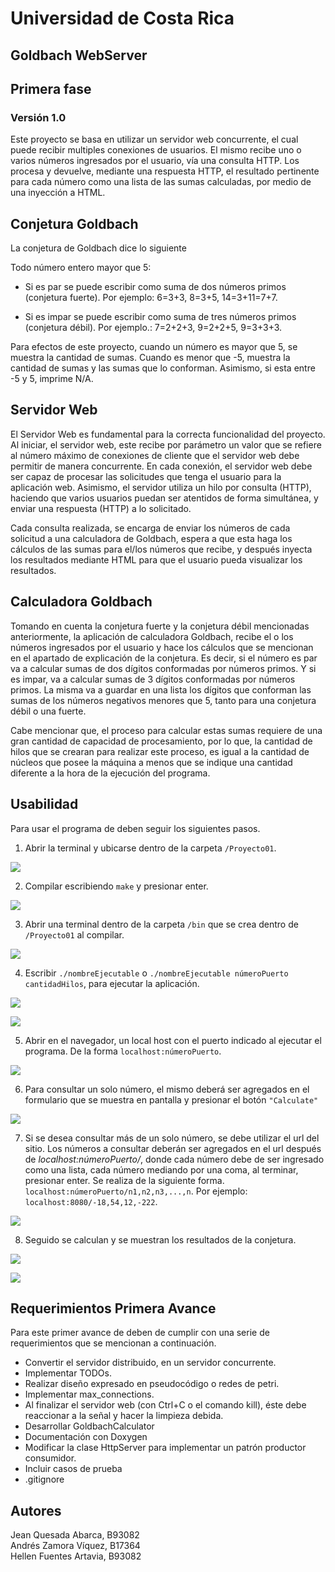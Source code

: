 # Universidad de Costa Rica

## Goldbach WebServer

## Primera fase

### Versión 1.0

Este proyecto se basa en utilizar un servidor web concurrente, el cual puede recibir multiples conexiones de usuarios. El mismo recibe uno o varios números ingresados por el usuario, vía una consulta HTTP. Los procesa y devuelve, mediante una respuesta HTTP, el resultado pertinente para cada número como una lista de las sumas calculadas, por medio de una inyección a HTML.

## Conjetura Goldbach

La conjetura de Goldbach dice lo siguiente

Todo número entero mayor que 5:

- Si es par se puede escribir como suma de dos números primos (conjetura fuerte). Por ejemplo: 6=3+3, 8=3+5, 14=3+11=7+7.

- Si es impar se puede escribir como suma de tres números primos (conjetura débil). Por ejemplo.: 7=2+2+3, 9=2+2+5, 9=3+3+3.

Para efectos de este proyecto, cuando un número es mayor que 5, se muestra la cantidad de sumas. Cuando es menor que -5, muestra la cantidad de sumas y las sumas que lo conforman. Asimismo, si esta entre -5 y 5, imprime N/A.

## Servidor Web

El Servidor Web es fundamental para la correcta funcionalidad del proyecto. Al iniciar, el servidor web, este recibe por parámetro un valor que se refiere al número máximo de conexiones de cliente que el servidor web debe permitir de manera concurrente. En cada conexión, el servidor web debe ser capaz de procesar las solicitudes que tenga el usuario para la aplicación web. Asimismo, el servidor utiliza un hilo por consulta (HTTP), haciendo que varios usuarios puedan ser atentidos de forma simultánea, y enviar una respuesta (HTTP) a lo solicitado. 

Cada consulta realizada, se encarga de enviar los números de cada solicitud a una calculadora de Goldbach, espera a que esta haga los cálculos de las sumas para el/los números que recibe, y después inyecta los resultados mediante HTML para que el usuario pueda visualizar los resultados.


## Calculadora Goldbach

Tomando en cuenta la conjetura fuerte y la conjetura débil mencionadas anteriormente, la aplicación de calculadora Goldbach, recibe el o los números ingresados por el usuario y hace los cálculos que se mencionan en el apartado de explicación de la conjetura. Es decir, si el número es par va a calcular sumas de dos dígitos conformadas por números primos. Y si es impar, va a calcular sumas de 3 dígitos conformadas por números primos. La misma va a guardar en una lista los dígitos que conforman las sumas de los números negativos menores que 5, tanto para una conjetura débil o una fuerte.

Cabe mencionar que, el proceso para calcular estas sumas requiere de una gran cantidad de capacidad de procesamiento, por lo que, la cantidad de hilos que se crearan para realizar este proceso, es igual a la cantidad de núcleos que posee la máquina a menos que se indique una cantidad diferente a la hora de la ejecución del programa.

## Usabilidad

Para usar el programa de deben seguir los siguientes pasos.

1. Abrir la terminal y ubicarse dentro de la carpeta ```/Proyecto01```.

![](img/Terminal.png)

2. Compilar escribiendo ```make``` y presionar enter.

![](img/Make.png)

3. Abrir una terminal dentro de la carpeta ```/bin``` que se crea dentro de ```/Proyecto01``` al compilar.

![](img/Bin.png)

4. Escribir ```./nombreEjecutable``` o ```./nombreEjecutable númeroPuerto cantidadHilos```, para ejecutar la aplicación.

![](img/Ejecucion.png)

![](img/Ejecucion2.png)


5. Abrir en el navegador, un local host con el puerto indicado al ejecutar el programa. De la forma ```localhost:númeroPuerto```.

![](img/LocalHost.png)


6. Para consultar un solo número, el mismo deberá ser agregados en el formulario que se muestra en pantalla y presionar el botón ```"Calculate"```

![](img/FuncionalidadFormulario01.png)


7. Si se desea consultar más de un solo número, se debe utilizar el url del sitio. Los números a consultar deberán ser agregados en el url después de *localhost:númeroPuerto/*, donde cada número debe de ser ingresado como una lista, cada número mediando por una coma, al terminar, presionar enter. Se realiza de la siguiente forma. ```localhost:númeroPuerto/n1,n2,n3,...,n```. Por ejemplo: ```localhost:8080/-18,54,12,-222```.

![](img/FuncionalidadURL01.png)

8. Seguido se calculan y se muestran los resultados de la conjetura. 

![](img/FuncionalidadFormulario02.png)

![](img/FuncionalidadURL02.png)


## Requerimientos Primera Avance

Para este primer avance de deben de cumplir con una serie de requerimientos que se mencionan a continuación. 

- Convertir el servidor distribuido, en un servidor concurrente.
- Implementar TODOs.
- Realizar diseño expresado en pseudocódigo o redes de petri.
- Implementar max_connections.
- Al finalizar el servidor web (con Ctrl+C o el comando kill), éste debe reaccionar a la señal y hacer la limpieza debida.
- Desarrollar GoldbachCalculator
- Documentación con Doxygen
- Modificar la clase HttpServer para implementar un patrón productor consumidor.
- Incluir casos de prueba
- .gitignore

## Autores

Jean Quesada Abarca, B93082\
Andrés Zamora Víquez, B17364\
Hellen Fuentes Artavia, B93082